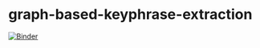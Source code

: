 # graph-based-keyphrase-extraction

[![Binder](https://notebooks.gesis.org/binder/badge_logo.svg)](https://notebooks.gesis.org/binder/v2/gh/000emanresu111/graph-based-keyphrase-extraction/master?filepath=sequences-extraction.ipynb)
